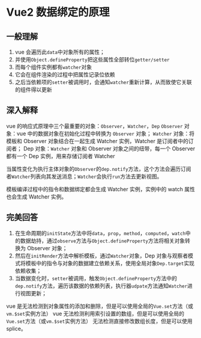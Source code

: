 # Vue2 数据绑定的原理

## 一般理解

1. vue 会遍历此`data`中对象所有的属性；
2. 并使用`Object.defineProperty`把这些属性全部转位`getter/setter`
3. 而每个组件实例都有`watcher`对象
4. 它会在组件渲染的过程中把属性记录位依赖
5. 之后当依赖项的`setter`被调用时，会通知`watcher`重新计算，从而致使它关联的组件得以更新

## 深入解释

vue 的响应式原理中三个最重要的对象：`Observer`，`Watcher`，`Dep`
`Observer` 对象：vue 中的数据对象在初始化过程中转换为 `Observer` 对象；
`Watcher` 对象：将模板和 Observer 对象结合在一起生成 Watcher 实例，Watcher 是订阅者中的订阅者；
Dep 对象：`Watcher` 对象和 Observer 对象之间的纽带，每一个 Observer 都有一个 Dep 实例，用来存储订阅者 Watcher

当属性变化为执行主体对象的`Observer`的`dep.notify`方法，这个方法会遍历订阅者`Watcher`列表向其发送消息；`Watcher`会执行`run`方法去更新视图。

模板编译过程中的指令和数据绑定都会生成 Watcher 实例，实例中的 watch 属性也会生成 Watcher 实例。

## 完美回答

1. 在生命周期的`initState`方法中将`data`，`prop`，`method`，`computed`，`watch`中的数据劫持，通过`observe`方法与`Object.defineProperty`方法将相关对象转换为 Observer 对象；
2. 然后在`initRender`方法中解析模板，通过`Watcher`对象，Dep 对象与观察者模式将模板中的指令与对象的数据建立依赖关系，使用全局对象`Dep.target`实现依赖收集；
3. 当数据变化时，`setter`被调用，触发`Object.defineProperty`方法中的`dep.notify`方法，遍历该数据的依赖列表，执行器`udpate`方法通知`Watcher`进行视图更新；

vue 是无法检测到对象属性的添加和删除，但是可以使用全局的`Vue.set`方法（或`vm.$set`实例方法）
vue 无法检测利用索引设置的数组，但是可以使用全局的`Vue.set`方法（或`vm.$set`实例方法）
无法检测直接修改数组长度，但是可以使用 splice。
